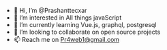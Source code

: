 - 👋 Hi, I’m @Prashanttecxar
- 👀 I’m interested in All things javaScript
- 🌱 I’m currently learning Vue.js, graphql, postgresql
- 💞️ I’m looking to collaborate on open source projects
- 📫 Reach me on Pr4web1@gmail.com

<!---
Prashanttecxar/Prashanttecxar is a ✨ special ✨ repository because its `README.md` (this file) appears on your GitHub profile.
You can click the Preview link to take a look at your changes.
--->
